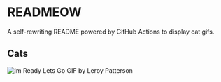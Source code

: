 # READMEOW

A self-rewriting README powered by GitHub Actions to display cat gifs.

## Cats

![Im Ready Lets Go GIF by Leroy Patterson](https://media0.giphy.com/media/CjmvTCZf2U3p09Cn0h/200.gif?cid=9acd02dak9sc2duwqqnv717xsxrfe6uvihy90wegikxtn3hk&ep=v1_gifs_search&rid=200.gif&ct=g)
